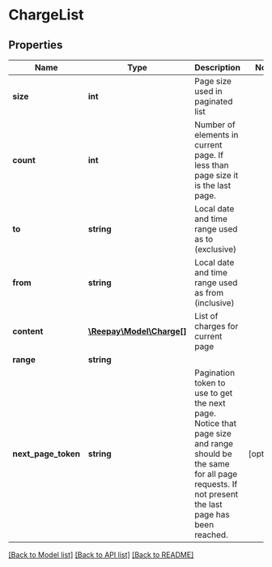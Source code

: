 # ChargeList

## Properties
 Name                | Type                                    | Description                                                                                                                                                            | Notes      
---------------------|-----------------------------------------|------------------------------------------------------------------------------------------------------------------------------------------------------------------------|------------
 **size**            | **int**                                 | Page size used in paginated list                                                                                                                                       | 
 **count**           | **int**                                 | Number of elements in current page. If less than page size it is the last page.                                                                                        | 
 **to**              | **string**                              | Local date and time range used as to (exclusive)                                                                                                                       | 
 **from**            | **string**                              | Local date and time range used as from (inclusive)                                                                                                                     | 
 **content**         | [**\Reepay\Model\Charge[]**](Charge.md) | List of charges for current page                                                                                                                                       | 
 **range**           | **string**                              |                                                                                                                                                                        |
 **next_page_token** | **string**                              | Pagination token to use to get the next page. Notice that page size and range should be the same for all page requests. If not present the last page has been reached. | [optional] 

[[Back to Model list]](../../README.md#documentation-for-models) [[Back to API list]](../../README.md#documentation-for-api-endpoints) [[Back to README]](../../README.md)

